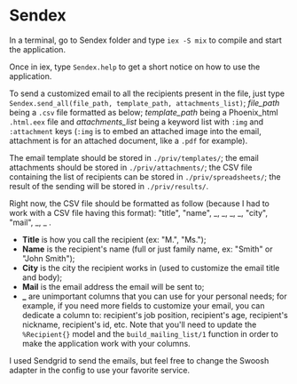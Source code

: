 # Sendex

In a terminal, go to Sendex folder and type `iex -S mix` to compile and start the application.

Once in iex, type `Sendex.help` to get a short notice on how to use the application.

To send a customized email to all the recipients present in the file, just type `Sendex.send_all(file_path, template_path, attachments_list)`; *file_path* being a `.csv` file formatted as below; *template_path* being a Phoenix_html `.html.eex` file and *attachments_list* being a keyword list with `:img` and `:attachment` keys (`:img` is to embed an attached image into the email, attachment is for an attached document, like a `.pdf` for example).

The email template should be stored in `./priv/templates/`; the email attachments should be stored in `./priv/attachments/`; the CSV file containing the list of recipients can be stored in `./priv/spreadsheets/`; the result of the sending will be stored in `./priv/results/`.

Right now, the CSV file should be formatted as follow (because I had to work with a CSV file having this format): "title", "name", _, _, _, _, "city", "mail", _, _ .
- **Title** is how you call the recipient (ex: "M.", "Ms.");
- **Name** is the recipient's name (full or just family name, ex: "Smith" or "John Smith");
- **City** is the city the recipient works in (used to customize the email title and body);
- **Mail** is the email address the email will be sent to;
- **_** are unimportant columns that you can use for your personal needs; for example, if you need more fields to customize your email, you can dedicate a column to: recipient's job position, recipient's age, recipient's nickname, recipient's id, etc. Note that you'll need to update the `%Recipient{}` model and the `build_mailing_list/1` function in order to make the application work with your columns.

I used Sendgrid to send the emails, but feel free to change the Swoosh adapter in the config to use your favorite service.